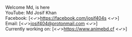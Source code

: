 Welcome Md, is here<br/>
YouTube: Md Josif Khan<br/>
Facebook: [<✓>https://facebook.com/josif404s <✓>]<br/>
Email: [<✓>josif404@protonmail.com <✓>]<br/>
Currently working on: [<✓>https://www.animebd.cf <✓>]

